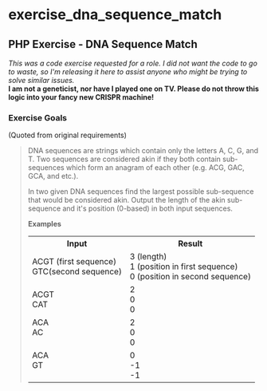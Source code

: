 # exercise_dna_sequence_match
<h2>PHP Exercise - DNA Sequence Match</h2>
<em>This was a code exercise requested for a role.  I did not want the code to go to waste, so I'm releasing it here to assist anyone who might be trying to solve similar issues.</em><br />
<strong>I am not a geneticist, nor have I played one on TV.  Please do not throw this logic into your fancy new CRISPR machine!</strong>

<h3>Exercise Goals</h3>
(Quoted from original requirements)
<blockquote>
DNA sequences are strings which contain only the letters A, C, G, and T.  Two sequences are considered akin if they both contain sub-sequences which form an anagram of each other (e.g. ACG, GAC, GCA, and etc.).

In two given DNA sequences find the largest possible sub-sequence that would be considered akin.  Output the length of the akin sub-sequence and it's position (0-based) in both input sequences.

<strong>Examples</strong>
<table>
  <tr>
    <th>Input</th><th>Result</th>
  </tr>
  <tr>
    <td>ACGT (first sequence)<br />GTC(second sequence)</td>
    <td>
      3 (length)<br />
      1 (position in first sequence)<br />
      0 (position in second sequence)<br />
    </td>
  </tr>
  <tr>
    <td>ACGT<br />CAT</td>
    <td>2<br />0<br />0<br /></td>
  </tr>
  <tr>
    <td>ACA<br />AC<br/>&nbsp;</td>
    <td>2<br />0<br />0</td>
  </tr>
  <tr>
    <td>ACA<br />GT<br />&nbsp;</td>
    <td>0<br />-1<br />-1</td>
  </tr>
</table>
</blockquote>
